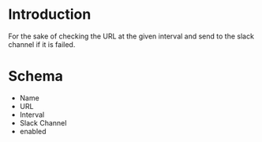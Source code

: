 # Introduction 
For the sake of checking the URL at the given interval and send to the slack channel if it is failed.

# Schema
- Name
- URL
- Interval
- Slack Channel
- enabled	